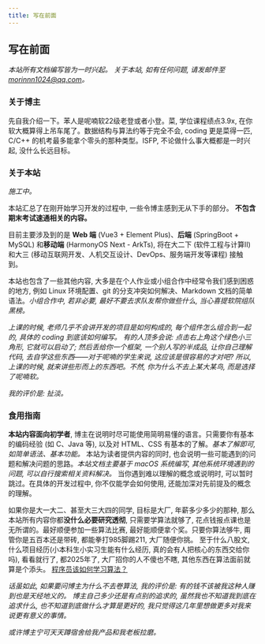 ```yaml
---
title: 写在前面
---
```

## 写在前面
*本站所有文档编写皆为一时兴起。*
*关于本站, 如有任何问题, 请发邮件至 morinnn1024@qq.com。*
### 关于博主
先自我介绍一下。苯人是呢喃软22级老登或者小登。菜, 学位课程绩点3.9x, 在你软大概算得上吊车尾了。数据结构与算法约等于完全不会, coding 更是菜得一匹, C/C++ 的机考最多能拿个零头的那种类型。ISFP, 不论做什么事大概都是一时兴起, 没什么长远目标。


### 关于本站
*施工中。*

本站汇总了在刚开始学习开发的过程中, 一些令博主感到无从下手的部分。
**不包含期末考试速通相关的内容。**

目前主要涉及到的是 **Web 端** (Vue3 + Element Plus)、**后端** (SpringBoot + MySQL) 和**移动端** (HarmonyOS Next - ArkTs), 将在大二下 (软件工程与计算II) 和大三 (移动互联网开发、人机交互设计、DevOps、服务端开发等课程) 接触到。

本站也包含了一些其他内容, 大多是在个人作业或小组合作中经常令我们感到困惑的地方, 例如 Linux 环境配置、git 的分支冲突如何解决、Markdown 文档的简单语法。*小组合作中, 若非必要, 最好不要去求队友帮你做些什么, 当心喜提软院组队黑榜。*

*上课的时候, 老师几乎不会讲开发的项目是如何构成的, 每个组件怎么组合到一起的, 具体的 coding 到底该如何编写。*
*有的人顶多会说: 点击右上角这个绿色小三角形, 它就可以启动了; 然后丢给你一个框架, 一个别人写的半成品, 让你自己理解代码, 去自学这些东西——对于呢喃的学生来说, 这应该是很容易的才对吧? 所以, 上课的时候, 就来讲些形而上的东西吧。不然, 你为什么不去上某大某鸟, 而是选择了呢喃软。*

*我的评价是: 扯淡。*


### 食用指南
**本站内容面向初学者**, 博主在说明时尽可能使用简明易懂的语言。只需要你有基本的编码经验 (如 C、Java 等), 以及对 HTML、CSS 有基本的了解。*基本了解即可, 如简单语法、基本功能。*
本站为读者提供内容的同时, 也会说明一些可能遇到的问题和解决问题的思路。*本站文档主要基于 macOS 系统编写, 其他系统环境遇到的问题, 可以自行搜索相关资料解决。*
当你遇到难以理解的概念或说明时, 可以暂时跳过。在具体的开发过程中, 你不仅能学会如何使用, 还能加深对先前提及的概念的理解。

如果你是大一大二、甚至大三大四的同学, 目标是大厂, 年薪多少多少的那种, 那么本站所有内容你都**没什么必要研究透彻**, 只需要学算法就够了, 花点钱报点课也是无所谓的。最好顺便参加一些算法比赛, 最好能顺便拿个奖。只要你算法够牛, 甭管你是五百本还是带砖, 都能拳打985脚踢211, 大厂随便你挑。
至于什么八股文, 什么项目经历(小本科生小实习生能有什么经历, 真的会有人把核心的东西交给你吗), 看看就行了, 都2025年了, 大厂招你的人不傻也不瞎, 其他东西在算法面前就算是个添头。
[程序员该如何学习算法？](https://zhuanlan.zhihu.com/p/30821652)

*话虽如此, 如果要问博主为什么不去卷算法, 我的评价是: 有的钱不该被我这种人赚到也是天经地义的。*
*博主自己多少还是有点别的追求的, 虽然我也不知道我到底在追求什么, 也不知道到底做什么才算是更好的, 我只觉得这几年里想做更多对我来说更有意义的事情。*

*或许博主宁可天天蹲宿舍给我产品和我老板拉磨。*
